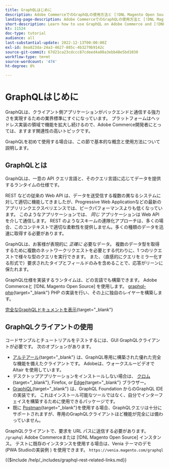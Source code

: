 ```yaml
---
title: GraphQLはじめに
description: Adobe CommerceでのGraphQLの使用方法と [!DNL Magento Open Source]. Adobe Commerceおよび [!DNL Magento Open Source].
landing-page-description: Adobe CommerceでのGraphQLの使用方法と [!DNL Magento Open Source]. Adobe Commerceおよび [!DNL Magento Open Source].
short-description: Learn how to use GraphQL on Adobe Commerce and [!DNL Magento Open Source]. Use GraphQL GET and POST calls for Adobe Commerce and [!DNL Magento Open Source].
kt: 11524
doc-type: tutorial
audience: all
last-substantial-update: 2022-12-13T00:00:00Z
exl-id: 8ea823da-24a3-4627-885c-4b3279b9142c
source-git-commit: 67d21ca23cdccc87cdeed4a08a3ebb48e5bd1030
workflow-type: tm+mt
source-wordcount: '474'
ht-degree: 0%

---
```


# GraphQLはじめに

GraphQLは、クライアント側アプリケーションがバックエンドと通信する強力さを実現するための業界標準にすぐになっています。 プラットフォームはヘッドレス実装の領域で機能を拡大し続けるので、Adobe Commerce開発者にとっては、ますます関連性の高いトピックです。

GraphQLを初めて使用する場合は、この節で基本的な概念と使用方法について説明します。

## GraphQLとは

GraphQLは、一意の API クエリ言語と、そのクエリ言語に応じてデータを提供するランタイムの仕様です。

REST などの従来の Web API は、データを送受信する複数の異なるシステムに対して適切に機能してきましたが、Progressive Web Applicationなどの最新のアプリリンクエクスペリエンスでは、ピークパフォーマンスよりも低くなっています。 このようなアプリケーションでは、 _同じ_ アプリケーションは Web API を介して通信します。 REST のようなスキームの連隊化アプローチは、多くの場合、このコンテキストで適切な柔軟性を提供しません。多くの種類のデータを迅速に取得する必要があります。

GraphQLは、お客様が表現的に _正確に_ 必要なデータ。 複数のデータ型を取得するために複数のネットワークリクエストを必要とする代わりに、1 つのリクエストで様々な型のクエリを実行できます。 また、（直感的にクエリをミラー化する形式で）要求されたタイプとフィールドのみを含めることで、応答がリーンに保たれます。

GraphQL仕様を実装するランタイムは、どの言語でも構築できます。 Adobe Commerceと [!DNL Magento Open Source] を使用します。
[graphql-php](https://webonyx.github.io/graphql-php/){target="_blank"} PHP の実装を行い、その上に独自のレイヤーを構築します。

[完全なGraphQLドキュメントを表示](https://graphql.org/learn){target="_blank"}

## GraphQLクライアントの使用

コードサンプルとチュートリアルをテストするには、GUI GraphQLクライアントが必要です。 次のオプションがあります。

* [アルテアール](https://altairgraphql.dev/){target="_blank"} は、GraphQL専用に構築された優れた完全な機能を備えたクライアントです。 Adobeは、ウォークスルービデオで Altair を使用しています。
* デスクトップアプリケーションをインストールしない場合は、
   [クロム](https://chrome.google.com/webstore/detail/altair-graphql-client/flnheeellpciglgpaodhkhmapeljopja){target="_blank"}, Firefox, or [Edge](https://microsoftedge.microsoft.com/addons/detail/altair-graphql-client/kpggioiimijgcalmnfnalgglgooonopa){target="_blank"} ブラウザー。
* [GraphiQL](https://github.com/graphql/graphiql/tree/main/packages/graphiql){target="_blank"} は、GraphQL Foundation からのGraphQL IDE の実装です。 これはインストール可能なツールではなく、自分でインターフェイスを構築するために使用できるパッケージです。
* 既に [Postman](https://www.postman.com/){target="_blank"}を使用する場合、GraphQLクエリは十分にサポートされますが、専用のGraphQLクライアントほど機能が完全には備わっていません。

GraphQLクライアントで、要求を URL パスに送信する必要があります。 `/graphql` Adobe Commerceまたは [!DNL Magento Open Source] インスタンス。 テストに既存のインスタンスを使用する場合は、Venia テーマのデモ (PWA Studioの実装例 ) を使用できます。 `https://venia.magento.com/graphql`

{{$include /help/_includes/graphql-rest-related-links.md}}
